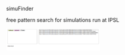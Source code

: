 simuFinder

free pattern search for simulations run at IPSL

<img src="https://github.com/PBrockmann/simuFinder/raw/master/screenshot_01.png"  width="50%" />
